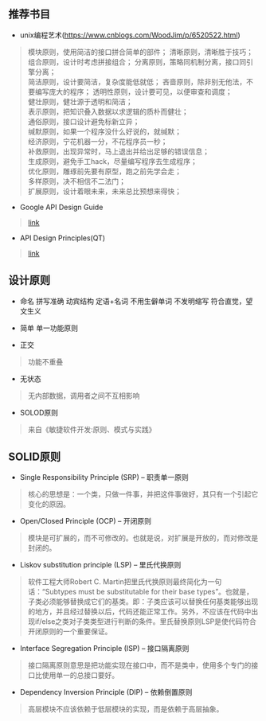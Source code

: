 ## 推荐书目  
- unix编程艺术(https://www.cnblogs.com/WoodJim/p/6520522.html)  
> 模块原则，使用简洁的接口拼合简单的部件； 
> 清晰原则，清晰胜于技巧； 
> 组合原则，设计时考虑拼接组合； 
> 分离原则，策略同机制分离，接口同引擎分离；  
> 简洁原则，设计要简洁，复杂度能低就低； 
> 吝啬原则，除非别无他法，不要编写庞大的程序； 
> 透明性原则，设计要可见，以便审查和调度；  
> 健壮原则，健壮源于透明和简洁；  
> 表示原则，把知识叠入数据以求逻辑的质朴而健壮；  
> 通俗原则，接口设计避免标新立异；  
> 缄默原则，如果一个程序没什么好说的，就缄默；  
> 经济原则，宁花机器一分，不花程序员一秒；  
> 补救原则，出现异常时，马上退出并给出足够的错误信息；  
> 生成原则，避免手工hack，尽量编写程序去生成程序；  
> 优化原则，雕琢前先要有原型，跑之前先学会走；  
> 多样原则，决不相信不二法门；  
> 扩展原则，设计着眼未来，未来总比预想来得快；    
  
- Google API Design Guide
> [link](https://www.bookstack.cn/read/API-design-guide/API-design-guide-README.md)
  
- API Design Principles(QT)
> [link](https://wiki.qt.io/API_Design_Principles)
  
  
## 设计原则  
- 命名
拼写准确
动宾结构
定语+名词
不用生僻单词
不发明缩写
符合直觉，望文生义

- 简单
单一功能原则

- 正交
> 功能不重叠  

- 无状态
> 无内部数据，调用者之间不互相影响  

- SOLOD原则
> 来自《敏捷软件开发:原则、模式与实践》

  
## SOLID原则  
- Single Responsibility Principle (SRP) – 职责单一原则  
> 核心的思想是：一个类，只做一件事，并把这件事做好，其只有一个引起它变化的原因。  
- Open/Closed Principle (OCP) – 开闭原则  
> 模块是可扩展的，而不可修改的。也就是说，对扩展是开放的，而对修改是封闭的。  
- Liskov substitution principle (LSP) – 里氏代换原则 
> 软件工程大师Robert C. Martin把里氏代换原则最终简化为一句话：“Subtypes must be substitutable for their base types”。也就是，子类必须能够替换成它们的基类。即：子类应该可以替换任何基类能够出现的地方，并且经过替换以后，代码还能正常工作。另外，不应该在代码中出现if/else之类对子类类型进行判断的条件。里氏替换原则LSP是使代码符合开闭原则的一个重要保证。  
- Interface Segregation Principle (ISP) – 接口隔离原则  
> 接口隔离原则意思是把功能实现在接口中，而不是类中，使用多个专门的接口比使用单一的总接口要好。   
- Dependency Inversion Principle (DIP) – 依赖倒置原则   
> 高层模块不应该依赖于低层模块的实现，而是依赖于高层抽象。  
  
